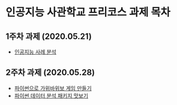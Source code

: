 # 인공지능 사관학교 프리코스 과제 목차 

## 1주차 과제 (2020.05.21)

- [인공지능 사례 분석 ](link)

## 2주차 과제 (2020.05.28)

- [파이썬으로 가위바위보 게임 만들기](link)
- [파이썬 데이터 분석 패키지 맛보기](link)
